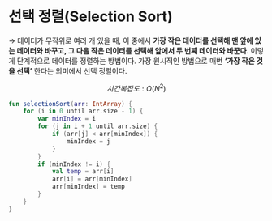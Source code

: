 # 선택 정렬(Selection Sort)

→ 데이터가 무작위로 여러 개 있을 때, 이 중에서 **가장 작은 데이터를 선택해 맨 앞에 있는 데이터와 바꾸고, 그 다음 작은 데이터를 선택해 앞에서 두 번째 데이터와 바꾼다**. 이렇게 단계적으로 데이터를 정렬하는 방법이다. 가장 원시적인 방법으로 매번 **‘가장 작은 것을 선택’** 한다는 의미에서 선택 정렬이다.

$$
시간 복잡도: O(N^2)
$$

```kotlin
fun selectionSort(arr: IntArray) {
    for (i in 0 until arr.size - 1) {
        var minIndex = i
        for (j in i + 1 until arr.size) {
            if (arr[j] < arr[minIndex]) {
                minIndex = j
            }
        }
        if (minIndex != i) {
            val temp = arr[i]
            arr[i] = arr[minIndex]
            arr[minIndex] = temp
        }
    }
}
```